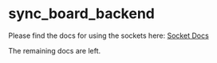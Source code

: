 # sync_board_backend

Please find the docs for using the sockets here:
[Socket Docs](https://github.com/12Danish/sync_board_backend/blob/main/docs/socketDocs.md)

The remaining docs are left.
